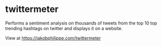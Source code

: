 # twittermeter
Performs a sentiment analysis on thousands of tweets from the top 10 top trending hashtags on twitter and displays it on a website.

View at https://jakobphilippe.com/twittermeter
